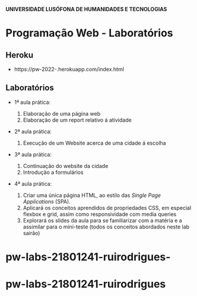 **UNIVERSIDADE LUSÓFONA DE HUMANIDADES E TECNOLOGIAS**

# Programação Web - Laboratórios

## Heroku
* https://pw-2022-<a21801241>.herokuapp.com/index.html

## Laboratórios


* 1ª aula prática:
    1. Elaboração de uma página web
    2. Elaboração de um report relativo á atividade

* 2ª aula prática:
    1. Execução de um Website acerca de uma cidade á escolha

* 3ª aula prática:
    1. Continuação do website da cidade
    2. Introdução a formulários
* 4ª aula prática:
    1. Criar uma única página HTML, ao estilo das *Single Page Applications* (SPA).
    2. Aplicará os conceitos aprendidos de propriedades CSS, em especial flexbox e grid, assim como responsividade com media queries
    3. Explorará os slides da aula para se familiarizar com a matéria e a assimilar para o mini-teste (todos os conceitos abordados neste lab sairão)
# pw-labs-21801241-ruirodrigues-
# pw-labs-21801241-ruirodrigues
